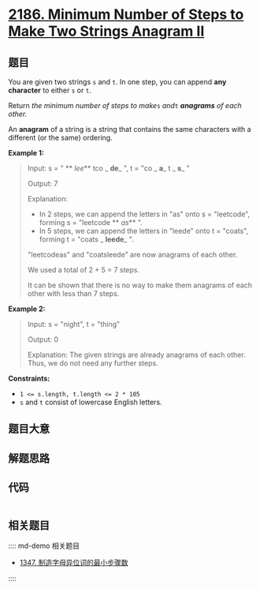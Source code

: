 # [2186. Minimum Number of Steps to Make Two Strings Anagram II](https://leetcode.com/problems/minimum-number-of-steps-to-make-two-strings-anagram-ii/)

## 题目

You are given two strings `s` and `t`. In one step, you can append **any
character** to either `s` or `t`.

Return _the minimum number of steps to make_`s` _and_`t` _**anagrams** of each
other._

An **anagram** of a string is a string that contains the same characters with
a different (or the same) ordering.



**Example 1:**

> Input: s = " ** _lee_** tco _ **de**_ ", t = "co _ **a**_ t _ **s**_ "
> 
> Output: 7
> 
> Explanation: 
> - In 2 steps, we can append the letters in "as" onto s = "leetcode", forming s = "leetcode ** _as_** ".
> - In 5 steps, we can append the letters in "leede" onto t = "coats", forming t = "coats _ **leede**_ ".
> 
> "leetcodeas" and "coatsleede" are now anagrams of each other.
> 
> We used a total of 2 + 5 = 7 steps.
> 
> It can be shown that there is no way to make them anagrams of each other with less than 7 steps.

**Example 2:**

> Input: s = "night", t = "thing"
> 
> Output: 0
> 
> Explanation: The given strings are already anagrams of each other. Thus, we do not need any further steps.

**Constraints:**

  * `1 <= s.length, t.length <= 2 * 105`
  * `s` and `t` consist of lowercase English letters.


## 题目大意

## 解题思路

## 代码

```javascript

```

## 相关题目

:::: md-demo 相关题目
- [1347. 制造字母异位词的最小步骤数](https://leetcode.com/problems/minimum-number-of-steps-to-make-two-strings-anagram)

::::
